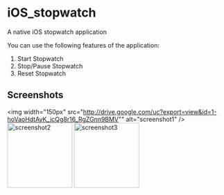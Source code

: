 # iOS_stopwatch
A native iOS stopwatch application

You can use the following features of the application:
1) Start Stopwatch 
2) Stop/Pause Stopwatch
3) Reset Stopwatch

## Screenshots
<img width="150px" src="http://drive.google.com/uc?export=view&id=1-hoVaoHdtAyK_jcQg8r16_RgZGnn9BMV"" alt="screenshot1" /> <img width="150px" src="http://drive.google.com/uc?export=view&id=1Mz37bzVf1YR9yNe8Q8XenWb3MhjNtiTU" alt="screenshot2"> <img width="150px" src="http://drive.google.com/uc?export=view&id=1Lqoho-2O8N9fOmKztxVrdaoWbEELKQcO" alt="screenshot3" />
